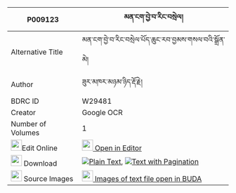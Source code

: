 |P009123|མན་ངག་བྱེ་བ་རིང་བསྲེལ། 
| --- | --- 
|Alternative Title |མན་ངག་བྱེ་བ་རིང་བསྲེལ་པོད་ཆུང་རབ་བྱམས་གསལ་བའི་སྒྲོན་མེ།
|Author| ཟུར་མཁར་མཉམ་ཉིད་རྡོ་རྗེ།
|BDRC ID | W29481
|Creator | Google OCR
|Number of Volumes| 1
|<img width="25" src="https://img.icons8.com/color/25/000000/edit-property.png">Edit Online| [<img width="25" src="https://avatars.githubusercontent.com/u/45091458?s=200&v=4"> Open in Editor](http://editor.openpecha.org/P009123)
|<img width="25" src="https://img.icons8.com/fluent/48/000000/download-2.png"/>  Download | [![](https://img.icons8.com/color/20/000000/txt.png)Plain Text](https://github.com/Openpecha/P009123/releases/download/v1/mengak_jewa_ringsel_plain_P009123.zip), [![](https://img.icons8.com/color/20/000000/txt.png)Text with Pagination](https://github.com/Openpecha/P009123/releases/download/v1/mengak_jewa_ringsel_pages_P009123.zip)
|<img width="25" src="https://img.icons8.com/plasticine/100/000000/pictures-folder.png"/>  Source Images | [<img width="25" src="https://library.bdrc.io/icons/BUDA-small.svg"> Images of text file open in BUDA](https://library.bdrc.io/show/bdr:W29481)